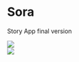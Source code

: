 # Sora
Story App final version



<img src="https://github.com/kataomoidayo/Sora/assets/114056087/e1926ea6-1289-4bfb-a56b-5787c8b5c281"/> <br/>
<img src="https://github.com/kataomoidayo/Sora/assets/114056087/475425e2-c2e4-41da-b02e-77e81b1bbf7b"/>
